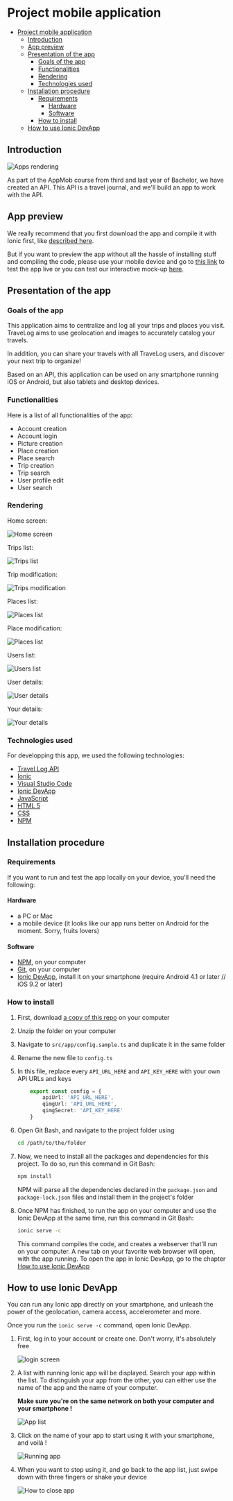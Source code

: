 # Project mobile application

- [Project mobile application](#project-mobile-application)
  - [Introduction](#introduction)
  - [App preview](#app-preview)
  - [Presentation of the app](#presentation-of-the-app)
    - [Goals of the app](#goals-of-the-app)
    - [Functionalities](#functionalities)
    - [Rendering](#rendering)
    - [Technologies used](#technologies-used)
  - [Installation procedure](#installation-procedure)
    - [Requirements](#requirements)
      - [Hardware](#hardware)
      - [Software](#software)
    - [How to install](#how-to-install)
  - [How to use Ionic DevApp](#how-to-use-ionic-devapp)

## Introduction

![Apps rendering](https://raw.githubusercontent.com/Liozon/projet-appmob/master/screenshots/0.%20Smatphone%20screen.png "Apps rendering")

As part of the AppMob course from third and last year of Bachelor, we have created an API. This API is a travel journal, and we'll build an app to work with the API.

## App preview

We really recommend that you first download the app and compile it with Ionic first, like [described here](#installation-procedure).

But if you want to preview the app without all the hassle of installing stuff and compiling the code, please use your mobile device and go to [this link](http://tiny.cc/appmob-app) to test the app live or you can test our interactive mock-up [here](https://xd.adobe.com/view/0bde5725-48a2-44d4-98ec-80ba0b79f1c6-5e8d/?fullscreen).

## Presentation of the app

### Goals of the app

This application aims to centralize and log all your trips and places you visit. TraveLog aims to use geolocation and images to accurately catalog your travels.

In addition, you can share your travels with all TraveLog users, and discover your next trip to organize!

Based on an API, this application can be used on any smartphone running iOS or Android, but also tablets and desktop devices.

### Functionalities

Here is a list of all functionalities of the app:

- Account creation
- Account login
- Picture creation
- Place creation
- Place search
- Trip creation
- Trip search
- User profile edit
- User search

### Rendering

Home screen:

![Home screen](https://raw.githubusercontent.com/Liozon/projet-appmob/master/screenshots/Pages/Home%20screen.png "Home screen")

Trips list:

![Trips list](https://raw.githubusercontent.com/Liozon/projet-appmob/master/screenshots/Pages/Trips%20list.png "Trips list")

Trip modification:

![Trips modification](https://raw.githubusercontent.com/Liozon/projet-appmob/master/screenshots/Pages/Trip%20modification.png "Trips modification")

Places list:

![Places list](https://raw.githubusercontent.com/Liozon/projet-appmob/steffi/screenshots/Pages/Places%20list2.png "Places list")

Place modification:

![Places list](https://raw.githubusercontent.com/Liozon/projet-appmob/master/screenshots/Pages/Place%20modification.png "Places modification")

Users list:

![Users list](https://raw.githubusercontent.com/Liozon/projet-appmob/master/screenshots/Pages/Users%20list.png "Users modification")

User details:

![User details](https://raw.githubusercontent.com/Liozon/projet-appmob/master/screenshots/Pages/Other%20user%20details.png "User details")

Your details:

![Your details](https://raw.githubusercontent.com/Liozon/projet-appmob/master/screenshots/Pages/Account%20page.png "Your details")

### Technologies used

For developping this app, we used the following technologies:

- [Travel Log API](https://comem-travel-log-api.herokuapp.com/)
- [Ionic](https://ionicframework.com/)
- [Visual Studio Code](https://code.visualstudio.com/)
- [Ionic DevApp](https://ionicframework.com/docs/appflow/devapp/)
- [JavaScript](https://www.javascript.com/)
- [HTML 5](https://www.w3.org/TR/html52/)
- [CSS](https://www.w3.org/Style/CSS/)
- [NPM](https://www.npmjs.com/)

## Installation procedure

### Requirements

If you want to run and test the app locally on your device, you'll need the following:

#### Hardware

- a PC or Mac
- a mobile device (it looks like our app runs better on Android for the moment. Sorry, fruits lovers)

#### Software

- [NPM](https://www.npmjs.com/), on your computer
- [Git](https://git-scm.com/downloads), on your computer
- [Ionic DevApp](https://ionicframework.com/docs/appflow/devapp/), install it on your smartphone (require Android 4.1 or later // iOS 9.2 or later)

### How to install

1. First, download [a copy of this repo](https://github.com/Liozon/projet-appmob/archive/master.zip) on your computer

2. Unzip the folder on your computer

3. Navigate to `src/app/config.sample.ts` and duplicate it in the same folder

4. Rename the new file to `config.ts`

5. In this file, replace every `API_URL_HERE` and `API_KEY_HERE` with your own APi URLs and keys

    ```typescript
        export const config = {
            apiUrl: 'API_URL_HERE',
            qimgUrl: 'API_URL_HERE',
            qimgSecret: 'API_KEY_HERE'
        }
    ```

6. Open Git Bash, and navigate to the project folder using

    ```bash
    cd /path/to/the/folder
    ```

7. Now, we need to install all the packages and dependencies for this project. To do so, run this command in Git Bash:

    ```bash
    npm install
    ```

    NPM will parse all the dependencies declared in the `package.json` and `package-lock.json` files and install them in the project's folder

8. Once NPM has finished, to run the app on your computer and use the Ionic DevApp at the same time, run this command in Git Bash:

    ```bash
    ionic serve -c
    ```

    This command compiles the code, and creates a webserver that'll run on your computer. A new tab on your favorite web browser will open, with the app running.
    To open the app in Ionic DevApp, go to the chapter [How to use Ionic DevApp](#how-to-use-ionic-devapp)

## How to use Ionic DevApp

You can run any Ionic app directly on your smartphone, and unleash the power of the geolocation, camera access, accelerometer and more.

Once you run the ```ionic serve -c``` command, open Ionic DevApp.

1. First, log in to your account or create one. Don't worry, it's absolutely free

    ![login screen](https://raw.githubusercontent.com/Liozon/projet-appmob/master/screenshots/1.%20Login%20screen.png "Login Screen")

2. A list with running Ionic app will be displayed. Search your app within the list. To distinguish your app from the other, you can either use the name of the app and the name of your computer.

    **Make sure you're on the same network on both your computer and your smartphone !**

    ![App list](https://raw.githubusercontent.com/Liozon/projet-appmob/master/screenshots/2.%20App%20list.png "App list")

3. Click on the name of your app to start using it with your smartphone, and voilà !

    ![Running app](https://raw.githubusercontent.com/Liozon/projet-appmob/master/screenshots/3.%20App%20opened.png "Running app")

4. When you want to stop using it, and go back to the app list, just swipe down with three fingers or shake your device

    ![How to close app](https://raw.githubusercontent.com/Liozon/projet-appmob/master/screenshots/4.%20Close%20app.png "How to close app")